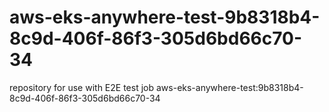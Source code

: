 # aws-eks-anywhere-test-9b8318b4-8c9d-406f-86f3-305d6bd66c70-34
repository for use with E2E test job aws-eks-anywhere-test:9b8318b4-8c9d-406f-86f3-305d6bd66c70-34

